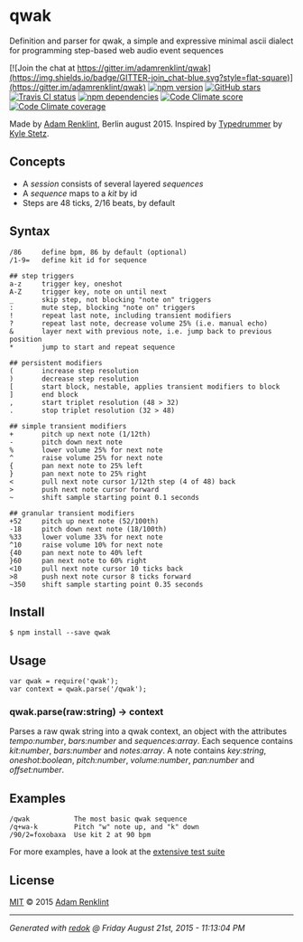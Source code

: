 qwak
====

Definition and parser for qwak, a simple and expressive minimal ascii dialect for programming step-based web audio event sequences

[![Join the chat at https://gitter.im/adamrenklint/qwak](https://img.shields.io/badge/GITTER-join_chat-blue.svg?style=flat-square)](https://gitter.im/adamrenklint/qwak)
 [![npm version](https://img.shields.io/npm/v/qwak.svg?style=flat-square)](https://www.npmjs.com/package/qwak) 
 [![GitHub stars](https://img.shields.io/github/stars/adamrenklint/qwak.svg?style=flat-square)](https://github.com/adamrenklint/qwak/stargazers)
 [![Travis CI status](https://img.shields.io/travis/adamrenklint/qwak.svg?style=flat-square)](https://travis-ci.org/adamrenklint/qwak)
 [![npm dependencies](https://img.shields.io/david/adamrenklint/qwak.svg?style=flat-square)](https://david-dm.org/adamrenklint/qwak)
 [![Code Climate score](https://img.shields.io/codeclimate/github/adamrenklint/qwak.svg?style=flat-square)](https://codeclimate.com/github/adamrenklint/qwak)
 [![Code Climate coverage](https://img.shields.io/codeclimate/coverage/github/adamrenklint/qwak.svg?style=flat-square)](https://codeclimate.com/github/adamrenklint/qwak)


Made by [Adam Renklint](http://adamrenklint.com), Berlin august 2015. Inspired by [Typedrummer](http://typedrummer.com/) by [Kyle Stetz](http://kylestetz.com/).

## Concepts

- A *session* consists of several layered *sequences*
- A *sequence* maps to a *kit* by id
- Steps are 48 ticks, 2/16 beats, by default

## Syntax

```
/86     define bpm, 86 by default (optional)
/1-9=   define kit id for sequence

## step triggers
a-z     trigger key, oneshot
A-Z     trigger key, note on until next
_       skip step, not blocking "note on" triggers
:       mute step, blocking "note on" triggers
!       repeat last note, including transient modifiers
?       repeat last note, decrease volume 25% (i.e. manual echo)
&       layer next with previous note, i.e. jump back to previous position
*       jump to start and repeat sequence

## persistent modifiers
(       increase step resolution
)       decrease step resolution
[       start block, nestable, applies transient modifiers to block
]       end block
,       start triplet resolution (48 > 32)
.       stop triplet resolution (32 > 48)

## simple transient modifiers
+       pitch up next note (1/12th)
-       pitch down next note
%       lower volume 25% for next note
^       raise volume 25% for next note
{       pan next note to 25% left
}       pan next note to 25% right
<       pull next note cursor 1/12th step (4 of 48) back
>       push next note cursor forward
~       shift sample starting point 0.1 seconds

## granular transient modifiers
+52     pitch up next note (52/100th)
-18     pitch down next note (18/100th)
%33     lower volume 33% for next note
^10     raise volume 10% for next note
{40     pan next note to 40% left
}60     pan next note to 60% right
<10     pull next note cursor 10 ticks back
>8      push next note cursor 8 ticks forward
~350    shift sample starting point 0.35 seconds
```

## Install

```
$ npm install --save qwak
```

## Usage

```
var qwak = require('qwak');
var context = qwak.parse('/qwak');
```

### qwak.parse(raw:string) -> context

Parses a raw qwak string into a qwak context, an object with the attributes *tempo:number*, *bars:number* and *sequences:array*. Each sequence contains *kit:number*, *bars:number* and *notes:array*. A note contains *key:string*, *oneshot:boolean*, *pitch:number*, *volume:number*, *pan:number* and *offset:number*.

## Examples

```
/qwak           The most basic qwak sequence
/q+wa-k         Pitch "w" note up, and "k" down
/90/2=foxobaxa  Use kit 2 at 90 bpm
```

For more examples, have a look at the [extensive test suite](https://github.com/adamrenklint/qwak/blob/master/test/qwak.test.js)

## License

[MIT](https://github.com/adamrenklint/qwak/blob/master/LICENSE.md) © 2015 [Adam Renklint](http://adamrenklint.com)

---
*Generated with [redok](https://github.com/adamrenklint/redok) @ Friday August 21st, 2015 - 11:13:04 PM*